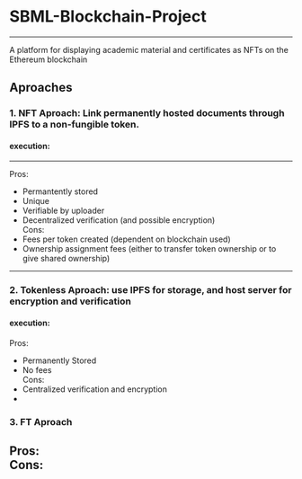 # SBML-Blockchain-Project
---  
A platform for displaying academic material and certificates as NFTs on the Ethereum blockchain

## Aproaches
### 1. NFT Aproach: Link permanently hosted documents through IPFS to a non-fungible token.
#### execution:

---  
Pros:  
  - Permantently stored  
  - Unique  
  - Verifiable by uploader  
  - Decentralized verification (and possible encryption)  
Cons:  
  - Fees per token created (dependent on blockchain used)  
  - Ownership assignment fees (either to transfer token ownership or to give shared ownership)  
---  

### 2. Tokenless Aproach: use IPFS for storage, and host server for encryption and verification
#### execution:  


Pros:  
  - Permanently Stored  
  - No fees  
Cons:  
  - Centralized verification and encryption  
  -

### 3. FT Aproach  
Pros:  
Cons:  
  -  
